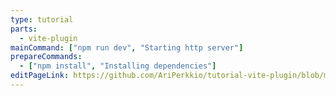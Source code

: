 ```yaml
---
type: tutorial
parts:
  - vite-plugin
mainCommand: ["npm run dev", "Starting http server"]
prepareCommands:
  - ["npm install", "Installing dependencies"]
editPageLink: https://github.com/AriPerkkio/tutorial-vite-plugin/blob/main/src/content/tutorial/${path}?plain=1
---
```

